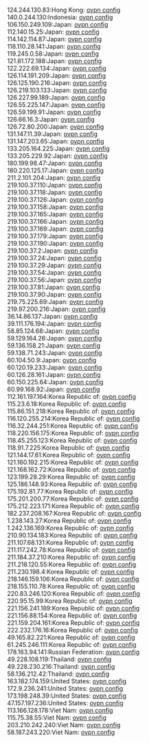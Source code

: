 124.244.130.83:Hong Kong: [ovpn config](vpn/124_244_130_83.ovpn)  
140.0.244.130:Indonesia: [ovpn config](vpn/140_0_244_130.ovpn)  
106.150.249.109:Japan: [ovpn config](vpn/106_150_249_109.ovpn)  
112.140.15.25:Japan: [ovpn config](vpn/112_140_15_25.ovpn)  
114.142.114.87:Japan: [ovpn config](vpn/114_142_114_87.ovpn)  
118.110.28.141:Japan: [ovpn config](vpn/118_110_28_141.ovpn)  
119.245.0.58:Japan: [ovpn config](vpn/119_245_0_58.ovpn)  
121.81.172.188:Japan: [ovpn config](vpn/121_81_172_188.ovpn)  
122.222.69.134:Japan: [ovpn config](vpn/122_222_69_134.ovpn)  
126.114.191.209:Japan: [ovpn config](vpn/126_114_191_209.ovpn)  
126.125.190.216:Japan: [ovpn config](vpn/126_125_190_216.ovpn)  
126.219.103.133:Japan: [ovpn config](vpn/126_219_103_133.ovpn)  
126.227.99.189:Japan: [ovpn config](vpn/126_227_99_189.ovpn)  
126.55.225.147:Japan: [ovpn config](vpn/126_55_225_147.ovpn)  
126.59.199.91:Japan: [ovpn config](vpn/126_59_199_91.ovpn)  
126.66.16.3:Japan: [ovpn config](vpn/126_66_16_3.ovpn)  
126.72.80.200:Japan: [ovpn config](vpn/126_72_80_200.ovpn)  
131.147.11.39:Japan: [ovpn config](vpn/131_147_11_39.ovpn)  
131.147.203.65:Japan: [ovpn config](vpn/131_147_203_65.ovpn)  
133.205.164.225:Japan: [ovpn config](vpn/133_205_164_225.ovpn)  
133.205.229.92:Japan: [ovpn config](vpn/133_205_229_92.ovpn)  
180.199.98.47:Japan: [ovpn config](vpn/180_199_98_47.ovpn)  
180.220.125.17:Japan: [ovpn config](vpn/180_220_125_17.ovpn)  
211.2.101.204:Japan: [ovpn config](vpn/211_2_101_204.ovpn)  
219.100.37.110:Japan: [ovpn config](vpn/219_100_37_110.ovpn)  
219.100.37.118:Japan: [ovpn config](vpn/219_100_37_118.ovpn)  
219.100.37.126:Japan: [ovpn config](vpn/219_100_37_126.ovpn)  
219.100.37.158:Japan: [ovpn config](vpn/219_100_37_158.ovpn)  
219.100.37.165:Japan: [ovpn config](vpn/219_100_37_165.ovpn)  
219.100.37.166:Japan: [ovpn config](vpn/219_100_37_166.ovpn)  
219.100.37.169:Japan: [ovpn config](vpn/219_100_37_169.ovpn)  
219.100.37.179:Japan: [ovpn config](vpn/219_100_37_179.ovpn)  
219.100.37.190:Japan: [ovpn config](vpn/219_100_37_190.ovpn)  
219.100.37.2:Japan: [ovpn config](vpn/219_100_37_2.ovpn)  
219.100.37.24:Japan: [ovpn config](vpn/219_100_37_24.ovpn)  
219.100.37.29:Japan: [ovpn config](vpn/219_100_37_29.ovpn)  
219.100.37.54:Japan: [ovpn config](vpn/219_100_37_54.ovpn)  
219.100.37.56:Japan: [ovpn config](vpn/219_100_37_56.ovpn)  
219.100.37.81:Japan: [ovpn config](vpn/219_100_37_81.ovpn)  
219.100.37.90:Japan: [ovpn config](vpn/219_100_37_90.ovpn)  
219.75.225.69:Japan: [ovpn config](vpn/219_75_225_69.ovpn)  
219.97.200.216:Japan: [ovpn config](vpn/219_97_200_216.ovpn)  
36.14.86.137:Japan: [ovpn config](vpn/36_14_86_137.ovpn)  
39.111.176.194:Japan: [ovpn config](vpn/39_111_176_194.ovpn)  
58.85.124.68:Japan: [ovpn config](vpn/58_85_124_68.ovpn)  
59.129.164.26:Japan: [ovpn config](vpn/59_129_164_26.ovpn)  
59.136.158.21:Japan: [ovpn config](vpn/59_136_158_21.ovpn)  
59.138.71.243:Japan: [ovpn config](vpn/59_138_71_243.ovpn)  
60.104.50.9:Japan: [ovpn config](vpn/60_104_50_9.ovpn)  
60.120.19.233:Japan: [ovpn config](vpn/60_120_19_233.ovpn)  
60.126.28.161:Japan: [ovpn config](vpn/60_126_28_161.ovpn)  
60.150.225.64:Japan: [ovpn config](vpn/60_150_225_64.ovpn)  
60.99.168.92:Japan: [ovpn config](vpn/60_99_168_92.ovpn)  
112.161.197.164:Korea Republic of: [ovpn config](vpn/112_161_197_164.ovpn)  
115.23.6.18:Korea Republic of: [ovpn config](vpn/115_23_6_18.ovpn)  
115.86.151.218:Korea Republic of: [ovpn config](vpn/115_86_151_218.ovpn)  
116.120.255.214:Korea Republic of: [ovpn config](vpn/116_120_255_214.ovpn)  
116.32.244.251:Korea Republic of: [ovpn config](vpn/116_32_244_251.ovpn)  
118.220.156.175:Korea Republic of: [ovpn config](vpn/118_220_156_175.ovpn)  
118.45.255.123:Korea Republic of: [ovpn config](vpn/118_45_255_123.ovpn)  
118.91.7.225:Korea Republic of: [ovpn config](vpn/118_91_7_225.ovpn)  
121.144.17.61:Korea Republic of: [ovpn config](vpn/121_144_17_61.ovpn)  
121.160.192.215:Korea Republic of: [ovpn config](vpn/121_160_192_215.ovpn)  
121.168.162.72:Korea Republic of: [ovpn config](vpn/121_168_162_72.ovpn)  
123.199.28.29:Korea Republic of: [ovpn config](vpn/123_199_28_29.ovpn)  
125.186.148.93:Korea Republic of: [ovpn config](vpn/125_186_148_93.ovpn)  
175.192.81.77:Korea Republic of: [ovpn config](vpn/175_192_81_77.ovpn)  
175.201.200.77:Korea Republic of: [ovpn config](vpn/175_201_200_77.ovpn)  
175.212.223.171:Korea Republic of: [ovpn config](vpn/175_212_223_171.ovpn)  
182.237.208.167:Korea Republic of: [ovpn config](vpn/182_237_208_167.ovpn)  
1.238.143.27:Korea Republic of: [ovpn config](vpn/1_238_143_27.ovpn)  
1.242.136.169:Korea Republic of: [ovpn config](vpn/1_242_136_169.ovpn)  
210.90.134.183:Korea Republic of: [ovpn config](vpn/210_90_134_183.ovpn)  
211.107.68.131:Korea Republic of: [ovpn config](vpn/211_107_68_131.ovpn)  
211.117.242.78:Korea Republic of: [ovpn config](vpn/211_117_242_78.ovpn)  
211.184.37.210:Korea Republic of: [ovpn config](vpn/211_184_37_210.ovpn)  
211.218.120.55:Korea Republic of: [ovpn config](vpn/211_218_120_55.ovpn)  
211.230.198.4:Korea Republic of: [ovpn config](vpn/211_230_198_4.ovpn)  
218.146.159.106:Korea Republic of: [ovpn config](vpn/218_146_159_106.ovpn)  
218.155.110.78:Korea Republic of: [ovpn config](vpn/218_155_110_78.ovpn)  
220.83.246.120:Korea Republic of: [ovpn config](vpn/220_83_246_120.ovpn)  
220.95.15.99:Korea Republic of: [ovpn config](vpn/220_95_15_99.ovpn)  
221.156.241.189:Korea Republic of: [ovpn config](vpn/221_156_241_189.ovpn)  
221.156.88.154:Korea Republic of: [ovpn config](vpn/221_156_88_154.ovpn)  
221.159.204.161:Korea Republic of: [ovpn config](vpn/221_159_204_161.ovpn)  
222.232.176.16:Korea Republic of: [ovpn config](vpn/222_232_176_16.ovpn)  
49.165.82.221:Korea Republic of: [ovpn config](vpn/49_165_82_221.ovpn)  
61.245.246.111:Korea Republic of: [ovpn config](vpn/61_245_246_111.ovpn)  
178.163.94.141:Russian Federation: [ovpn config](vpn/178_163_94_141.ovpn)  
49.228.108.119:Thailand: [ovpn config](vpn/49_228_108_119.ovpn)  
49.228.230.216:Thailand: [ovpn config](vpn/49_228_230_216.ovpn)  
58.136.212.42:Thailand: [ovpn config](vpn/58_136_212_42.ovpn)  
163.182.174.159:United States: [ovpn config](vpn/163_182_174_159.ovpn)  
172.9.236.241:United States: [ovpn config](vpn/172_9_236_241.ovpn)  
173.198.248.39:United States: [ovpn config](vpn/173_198_248_39.ovpn)  
47.157.197.236:United States: [ovpn config](vpn/47_157_197_236.ovpn)  
113.166.128.178:Viet Nam: [ovpn config](vpn/113_166_128_178.ovpn)  
115.75.38.55:Viet Nam: [ovpn config](vpn/115_75_38_55.ovpn)  
203.210.242.240:Viet Nam: [ovpn config](vpn/203_210_242_240.ovpn)  
58.187.243.220:Viet Nam: [ovpn config](vpn/58_187_243_220.ovpn)  
